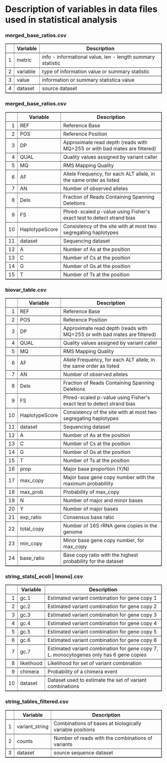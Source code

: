 Description of variables in data files used in statistical analysis
========================================================


### merged_base_ratios.csv


<!-- html table generated in R 3.0.3 by xtable 1.7-3 package -->
<!-- Mon Jun  2 16:30:56 2014 -->
<TABLE border=1>
<TR> <TH>  </TH> <TH> Variable </TH> <TH> Description </TH>  </TR>
  <TR> <TD align="right"> 1 </TD> <TD> metric </TD> <TD> info - informational value, len - length summary statistic </TD> </TR>
  <TR> <TD align="right"> 2 </TD> <TD> variable </TD> <TD> type of information value or summary statistic </TD> </TR>
  <TR> <TD align="right"> 3 </TD> <TD> value </TD> <TD> information or summary statistica value </TD> </TR>
  <TR> <TD align="right"> 4 </TD> <TD> dataset </TD> <TD> source dataset </TD> </TR>
   </TABLE>

### merged_base_ratios.csv


<!-- html table generated in R 3.0.3 by xtable 1.7-3 package -->
<!-- Mon Jun  2 16:30:57 2014 -->
<TABLE border=1>
<TR> <TH>  </TH> <TH> Variable </TH> <TH> Description </TH>  </TR>
  <TR> <TD align="right"> 1 </TD> <TD> REF </TD> <TD> Reference Base </TD> </TR>
  <TR> <TD align="right"> 2 </TD> <TD> POS </TD> <TD> Reference Position </TD> </TR>
  <TR> <TD align="right"> 3 </TD> <TD> DP </TD> <TD> Approximate read depth (reads with MQ=255 or with bad mates are filtered) </TD> </TR>
  <TR> <TD align="right"> 4 </TD> <TD> QUAL </TD> <TD> Quality values assigned by variant caller </TD> </TR>
  <TR> <TD align="right"> 5 </TD> <TD> MQ </TD> <TD> RMS Mapping Quality </TD> </TR>
  <TR> <TD align="right"> 6 </TD> <TD> AF </TD> <TD> Allele Frequency, for each ALT allele, in the same order as listed </TD> </TR>
  <TR> <TD align="right"> 7 </TD> <TD> AN </TD> <TD> Number of observed alleles </TD> </TR>
  <TR> <TD align="right"> 8 </TD> <TD> Dels </TD> <TD> Fraction of Reads Containing Spanning Deletions </TD> </TR>
  <TR> <TD align="right"> 9 </TD> <TD> FS </TD> <TD> Phred-scaled p-value using Fisher's exact test to detect strand bias </TD> </TR>
  <TR> <TD align="right"> 10 </TD> <TD> HaplotypeScore </TD> <TD> Consistency of the site with at most two segregating haplotypes </TD> </TR>
  <TR> <TD align="right"> 11 </TD> <TD> dataset </TD> <TD> Sequencing dataset </TD> </TR>
  <TR> <TD align="right"> 12 </TD> <TD> A </TD> <TD> Number of As at the position </TD> </TR>
  <TR> <TD align="right"> 13 </TD> <TD> C </TD> <TD> Number of Cs at the position </TD> </TR>
  <TR> <TD align="right"> 14 </TD> <TD> G </TD> <TD> Number of Gs at the position </TD> </TR>
  <TR> <TD align="right"> 15 </TD> <TD> T </TD> <TD> Number of Ts at the position </TD> </TR>
   </TABLE>


### biovar_table.csv


<!-- html table generated in R 3.0.3 by xtable 1.7-3 package -->
<!-- Mon Jun  2 16:30:57 2014 -->
<TABLE border=1>
<TR> <TH>  </TH> <TH> Variable </TH> <TH> Description </TH>  </TR>
  <TR> <TD align="right"> 1 </TD> <TD> REF </TD> <TD> Reference Base </TD> </TR>
  <TR> <TD align="right"> 2 </TD> <TD> POS </TD> <TD> Reference Position </TD> </TR>
  <TR> <TD align="right"> 3 </TD> <TD> DP </TD> <TD> Approximate read depth (reads with MQ=255 or with bad mates are filtered) </TD> </TR>
  <TR> <TD align="right"> 4 </TD> <TD> QUAL </TD> <TD> Quality values assigned by variant caller </TD> </TR>
  <TR> <TD align="right"> 5 </TD> <TD> MQ </TD> <TD> RMS Mapping Quality </TD> </TR>
  <TR> <TD align="right"> 6 </TD> <TD> AF </TD> <TD> Allele Frequency, for each ALT allele, in the same order as listed </TD> </TR>
  <TR> <TD align="right"> 7 </TD> <TD> AN </TD> <TD> Number of observed alleles </TD> </TR>
  <TR> <TD align="right"> 8 </TD> <TD> Dels </TD> <TD> Fraction of Reads Containing Spanning Deletions </TD> </TR>
  <TR> <TD align="right"> 9 </TD> <TD> FS </TD> <TD> Phred-scaled p-value using Fisher's exact test to detect strand bias </TD> </TR>
  <TR> <TD align="right"> 10 </TD> <TD> HaplotypeScore </TD> <TD> Consistency of the site with at most two segregating haplotypes </TD> </TR>
  <TR> <TD align="right"> 11 </TD> <TD> dataset </TD> <TD> Sequencing dataset </TD> </TR>
  <TR> <TD align="right"> 12 </TD> <TD> A </TD> <TD> Number of As at the position </TD> </TR>
  <TR> <TD align="right"> 13 </TD> <TD> C </TD> <TD> Number of Cs at the position </TD> </TR>
  <TR> <TD align="right"> 14 </TD> <TD> G </TD> <TD> Number of Gs at the position </TD> </TR>
  <TR> <TD align="right"> 15 </TD> <TD> T </TD> <TD> Number of Ts at the position </TD> </TR>
  <TR> <TD align="right"> 16 </TD> <TD> prop </TD> <TD> Major base proportion (Y/N) </TD> </TR>
  <TR> <TD align="right"> 17 </TD> <TD> max_copy </TD> <TD> Major base gene copy number with the maximum probablility </TD> </TR>
  <TR> <TD align="right"> 18 </TD> <TD> max_prob </TD> <TD> Probability of max_copy </TD> </TR>
  <TR> <TD align="right"> 19 </TD> <TD> N </TD> <TD> Number of major and minor bases </TD> </TR>
  <TR> <TD align="right"> 20 </TD> <TD> Y </TD> <TD> Number of major bases </TD> </TR>
  <TR> <TD align="right"> 21 </TD> <TD> exp_ratio </TD> <TD> Consensus base ratio </TD> </TR>
  <TR> <TD align="right"> 22 </TD> <TD> total_copy </TD> <TD> Number of 16S rRNA gene copies in the genome </TD> </TR>
  <TR> <TD align="right"> 23 </TD> <TD> min_copy </TD> <TD> Minor base gene copy number, for max_copy </TD> </TR>
  <TR> <TD align="right"> 24 </TD> <TD> base_ratio </TD> <TD> Base copy ratio with the highest probability for the dataset </TD> </TR>
   </TABLE>

### string_stats[_ecoli | lmono].csv


<!-- html table generated in R 3.0.3 by xtable 1.7-3 package -->
<!-- Mon Jun  2 16:30:57 2014 -->
<TABLE border=1>
<TR> <TH>  </TH> <TH> Variable </TH> <TH> Description </TH>  </TR>
  <TR> <TD align="right"> 1 </TD> <TD> gc.1 </TD> <TD> Estimated variant combination for gene copy 1 </TD> </TR>
  <TR> <TD align="right"> 2 </TD> <TD> gc.2 </TD> <TD> Estimated variant combination for gene copy 2 </TD> </TR>
  <TR> <TD align="right"> 3 </TD> <TD> gc.3 </TD> <TD> Estimated variant combination for gene copy 3 </TD> </TR>
  <TR> <TD align="right"> 4 </TD> <TD> gc.4 </TD> <TD> Estimated variant combination for gene copy 4 </TD> </TR>
  <TR> <TD align="right"> 5 </TD> <TD> gc.5 </TD> <TD> Estimated variant combination for gene copy 5 </TD> </TR>
  <TR> <TD align="right"> 6 </TD> <TD> gc.6 </TD> <TD> Estimated variant combination for gene copy 6 </TD> </TR>
  <TR> <TD align="right"> 7 </TD> <TD> gc.7 </TD> <TD> Estimated variant combination for gene copy 7, L. monocytogenes only has 6 gene copies </TD> </TR>
  <TR> <TD align="right"> 8 </TD> <TD> likelihood </TD> <TD> Likelihood for set of variant combination </TD> </TR>
  <TR> <TD align="right"> 9 </TD> <TD> chimera </TD> <TD> Probability of a chimera event </TD> </TR>
  <TR> <TD align="right"> 10 </TD> <TD> dataset </TD> <TD> Dataset used to estimate the set of variant combinations </TD> </TR>
   </TABLE>


### string_tables_filtered.csv


<!-- html table generated in R 3.0.3 by xtable 1.7-3 package -->
<!-- Mon Jun  2 16:30:57 2014 -->
<TABLE border=1>
<TR> <TH>  </TH> <TH> Variable </TH> <TH> Description </TH>  </TR>
  <TR> <TD align="right"> 1 </TD> <TD> variant_string </TD> <TD> Combinations of bases at biologically variable positions </TD> </TR>
  <TR> <TD align="right"> 2 </TD> <TD> counts </TD> <TD> Number of reads with the combinations of variants </TD> </TR>
  <TR> <TD align="right"> 3 </TD> <TD> dataset </TD> <TD> source sequence dataset </TD> </TR>
   </TABLE>

